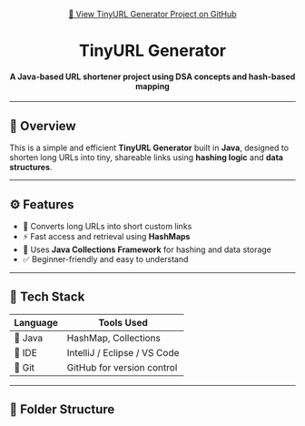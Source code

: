 <p align="center">
  <a href="https://github.com/ashishgoswami1/TinyUrl-Generator-Project">
    🔗 View TinyURL Generator Project on GitHub
  </a>
</p>

<h1 align="center"> TinyURL Generator</h1>
<h4 align="center">A Java-based URL shortener project using DSA concepts and hash-based mapping</h4>

---

## 🧠 Overview

This is a simple and efficient **TinyURL Generator** built in **Java**, designed to shorten long URLs into tiny, shareable links using **hashing logic** and **data structures**.

---

## ⚙️ Features

- 🔗 Converts long URLs into short custom links  
- ⚡ Fast access and retrieval using **HashMaps**  
- 🧠 Uses **Java Collections Framework** for hashing and data storage  
- ✅ Beginner-friendly and easy to understand  

---

## 🧪 Tech Stack

| Language | Tools Used            |
|----------|-----------------------|
| 🧾 Java  | HashMap, Collections  |
| 🧰 IDE   | IntelliJ / Eclipse / VS Code |
| 🔧 Git   | GitHub for version control |

---

## 📂 Folder Structure

